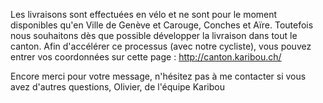 Les livraisons sont effectuées en vélo et ne sont pour le moment disponibles qu'en Ville de Genève et Carouge, Conches et Aïre. Toutefois nous souhaitons dès que possible développer la livraison dans tout le canton. Afin d'accélérer ce processus (avec notre cycliste), vous pouvez entrer vos coordonnées sur cette page : http://canton.karibou.ch/  

Encore merci pour votre message, n'hésitez pas à me contacter si vous avez d'autres questions,
Olivier, de l'équipe Karibou

